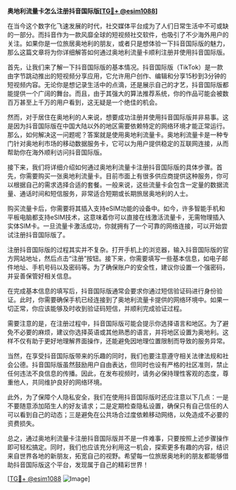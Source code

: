 **奥地利流量卡怎么注册抖音国际版[[TG💪+ @esim1088](https://t.me/s/esim1088)]**

在当今这个数字化飞速发展的时代，社交媒体平台成为了人们日常生活中不可或缺的一部分。而抖音作为一款风靡全球的短视频社交软件，也吸引了不少海外用户的关注。如果你是一位旅居奥地利的朋友，或者只是想体验一下抖音国际版的魅力，那么这篇文章将为你详细解答如何通过奥地利流量卡顺利注册并使用抖音国际版。

首先，让我们来了解一下抖音国际版的基本情况。抖音国际版（TikTok）是一款由字节跳动推出的短视频分享应用，它允许用户创作、编辑和分享15秒到3分钟的短视频内容。无论你是想记录生活中的点滴，还是展示自己的才艺，抖音国际版都能提供一个广阔的舞台。而且，由于其强大的算法推荐系统，你的作品可能会被数百万甚至上千万的用户看到，这无疑是一个绝佳的机会。

然而，对于居住在奥地利的人来说，想要成功注册并使用抖音国际版并非易事。这是因为抖音国际版在中国大陆以外的地区需要依赖特定的网络环境才能正常运行。那么，如何解决这一问题呢？答案就是使用奥地利流量卡。奥地利流量卡是一种专门针对奥地利市场的移动数据服务卡，它可以为用户提供稳定的互联网连接，从而帮助你在海外顺利访问抖音国际版。

接下来，我们将详细介绍如何通过奥地利流量卡注册抖音国际版的具体步骤。首先，你需要购买一张奥地利流量卡。目前市面上有很多供应商提供这种服务，你可以根据自己的需求选择合适的套餐。一般来说，这些流量卡会包含一定量的数据流量、通话时间和短信服务，非常适合短期或长期旅居奥地利的人士。

购买流量卡后，你需要将其插入支持eSIM功能的设备中。如今，许多智能手机和平板电脑都支持eSIM技术，这意味着你可以直接在线激活流量卡，无需物理插入实体SIM卡。一旦流量卡激活成功，你就拥有了一个可靠的网络连接，可以开始尝试注册抖音国际版了。

注册抖音国际版的过程其实并不复杂。打开手机上的浏览器，输入抖音国际版的官方网站地址，然后点击“注册”按钮。接下来，你需要填写一些基本信息，如电子邮件地址、手机号码以及密码等。为了确保账户的安全性，建议你设置一个强密码，并妥善保管好相关信息。

在完成基本信息的填写后，抖音国际版通常会要求你通过短信验证码进行身份验证。此时，你需要确保手机已经连接到了奥地利流量卡提供的网络环境中。如果一切正常，你应该能够及时收到验证码短信，并顺利完成验证过程。

需要注意的是，在注册过程中，抖音国际版可能会提示你选择语言和地区。为了避免不必要的麻烦，建议你选择英语或其他熟悉的语言，并将地区设置为奥地利。这样不仅有助于更好地理解界面操作，还能避免因地理位置限制而导致的服务异常。

当然，在享受抖音国际版带来的乐趣的同时，我们也要注意遵守相关法律法规和社会公德。抖音国际版虽然鼓励用户自由表达，但同时也设有严格的社区准则，禁止任何违法不良信息的传播。因此，在发布视频时，请务必保持理性客观的态度，尊重他人，共同维护良好的网络环境。

此外，为了保障个人隐私安全，我们在使用抖音国际版时还应注意以下几点：一是不要随意添加陌生人的好友请求；二是定期检查隐私设置，确保只有自己信任的人可以看到自己的动态；三是避免在公共场合过度依赖移动网络，以免造成不必要的资费损失。

总之，通过奥地利流量卡注册抖音国际版并不是一件难事，只要按照上述步骤操作即可轻松搞定。同时，我们也应该充分利用这一机会，探索更多有趣的内容，结识来自世界各地的新朋友，拓宽自己的视野。希望每一位旅居奥地利的朋友都能够借助抖音国际版这个平台，发现属于自己的精彩世界！

[[TG💪+ @esim1088](https://t.me/s/esim1088) ![Image](https://i.postimg.cc/4NQfJmqS/Snipaste-2025-05-13-00-14-12.png)]